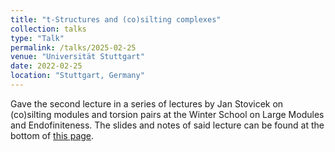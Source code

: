 ```yaml
---
title: "t-Structures and (co)silting complexes"
collection: talks
type: "Talk"
permalink: /talks/2025-02-25
venue: "Universität Stuttgart"
date: 2022-02-25
location: "Stuttgart, Germany"
---
```


Gave the second lecture in a series of lectures by Jan Stovicek on (co)silting modules and torsion pairs at the Winter School on Large Modules and Endofiniteness. The slides and notes of said lecture can be found at the bottom of [this page](https://sites.google.com/view/winterschoolconferene-germany/program?authuser=0).
